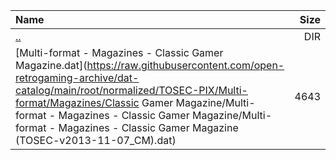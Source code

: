 |Name|Size|
|:---|---:|
|[..](../index.html)|DIR|
|[Multi-format - Magazines - Classic Gamer Magazine.dat](https://raw.githubusercontent.com/open-retrogaming-archive/dat-catalog/main/root/normalized/TOSEC-PIX/Multi-format/Magazines/Classic Gamer Magazine/Multi-format - Magazines - Classic Gamer Magazine/Multi-format - Magazines - Classic Gamer Magazine (TOSEC-v2013-11-07_CM).dat)|4643|
